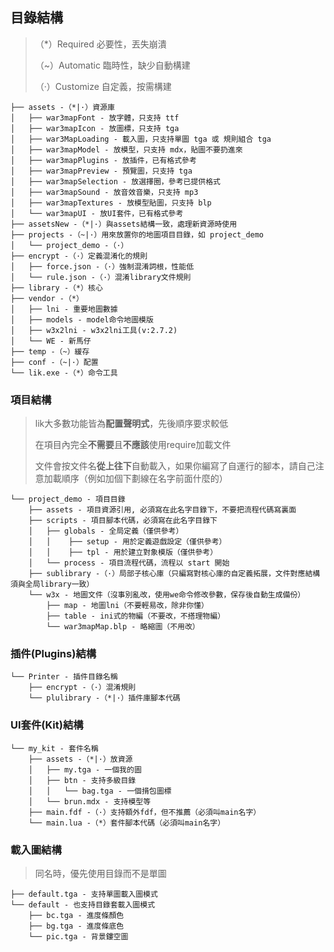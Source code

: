 ## 目錄結構

> （*）Required 必要性，丟失崩潰
>
> （~）Automatic 臨時性，缺少自動構建
>
> （·）Customize 自定義，按需構建

```text
├── assets -（*|·）資源庫
│   ├── war3mapFont - 放字體，只支持 ttf
│   ├── war3mapIcon - 放圖標，只支持 tga
│   ├── war3MapLoading - 載入圖，只支持單圖 tga 或 規則組合 tga
│   ├── war3mapModel - 放模型，只支持 mdx，貼圖不要扔進來
│   ├── war3mapPlugins - 放插件，已有格式參考
│   ├── war3mapPreview - 預覽圖，只支持 tga
│   ├── war3mapSelection - 放選擇圈，參考已提供格式
│   ├── war3mapSound - 放音效音樂，只支持 mp3
│   ├── war3mapTextures - 放模型貼圖，只支持 blp
│   └── war3mapUI - 放UI套件，已有格式參考
├── assetsNew -（*|·）與assets結構一致，處理新資源時使用
├── projects -（~|·）用來放置你的地圖項目目錄，如 project_demo
│   └── project_demo -（·）
├── encrypt -（·）定義混淆化的規則
│   ├── force.json -（·）強制混淆詞根，性能低
│   └── rule.json -（·）混淆library文件規則
├── library -（*）核心
├── vendor -（*）
│   ├── lni - 重要地圖數據
│   ├── models - model命令地圖模版
│   ├── w3x2lni - w3x2lni工具(v:2.7.2)
│   └── WE - 新馬仔
├── temp -（~）緩存
├── conf -（~|·）配置
└── lik.exe -（*）命令工具
```

### 項目結構

> lik大多數功能皆為**配置聲明式**，先後順序要求較低
>
> 在項目內完全**不需要**且**不應該**使用require加載文件
>
> 文件會按文件名**從上往下**自動載入，如果你編寫了自運行的腳本，請自己注意加載順序（例如加個下劃線在名字前面什麼的）

```
└── project_demo - 項目目錄
    ├── assets - 項目資源引用, 必須寫在此名字目錄下，不要把流程代碼寫裏面
    ├── scripts - 項目腳本代碼，必須寫在此名字目錄下
    │   ├── globals - 全局定義（僅供參考）
    │   │    ├── setup - 用於定義遊戲設定（僅供參考）
    │   │    ├── tpl - 用於建立對象模版（僅供參考）
    │   └── process - 項目流程代碼，流程以 start 開始
    ├── sublibrary -（·）局部子核心庫（只編寫對核心庫的自定義拓展，文件對應結構須與全局library一致）
    └── w3x - 地圖文件（沒事別亂改，使用we命令修改參數，保存後自動生成備份）
        ├── map - 地圖lni（不要輕易改，除非你懂）
        ├── table - ini式的物編（不要改，不搭理物編）
        └── war3mapMap.blp - 略縮圖（不用改）
```

### 插件(Plugins)結構

```
└── Printer - 插件目錄名稱
    ├── encrypt -（·）混淆規則
    └── plulibrary -（*|·）插件庫腳本代碼
```

### UI套件(Kit)結構

```
└── my_kit - 套件名稱
    ├── assets -（*|·）放資源
    │   ├── my.tga - 一個我的圖
    │   ├── btn - 支持多級目錄
    │   │   └── bag.tga - 一個揹包圖標
    │   └── brun.mdx - 支持模型等
    ├── main.fdf -（·）支持額外fdf，但不推薦（必須叫main名字）
    └── main.lua -（*）套件腳本代碼（必須叫main名字）
```

### 載入圖結構

> 同名時，優先使用目錄而不是單圖

```
├── default.tga - 支持單圖載入圖模式
└── default - 也支持目錄套載入圖模式
    ├── bc.tga - 進度條顏色
    ├── bg.tga - 進度條底色
    └── pic.tga - 背景鏤空圖
```
